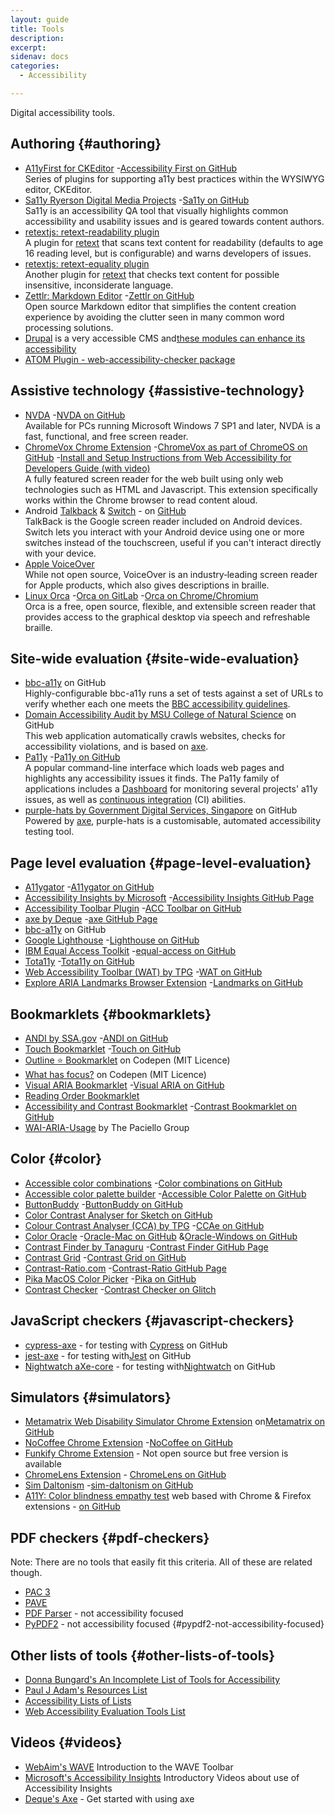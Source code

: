 ```yaml
---
layout: guide
title: Tools
description: 
excerpt: 
sidenav: docs
categories:
  - Accessibility

---
```


Digital accessibility tools.


## Authoring {#authoring}

*   [A11yFirst for CKEditor](http://a11yfirst.web.illinois.edu/) -[Accessibility First on GitHub](https://github.com/a11yfirst/distribution) \
Series of plugins for supporting a11y best practices within the WYSIWYG editor, CKEditor.
*   [Sa11y Ryerson Digital Media Projects](https://ryersondmp.github.io/sa11y/#install) -[Sa11y on GitHub](https://github.com/ryersondmp/sa11y) \
Sa11y is an accessibility QA tool that visually highlights common accessibility and usability issues and is geared towards content authors.
*   [retextjs: retext-readability plugin](https://github.com/retextjs/retext-readability) \
A plugin for [retext](https://github.com/retext-project/retext) that scans text content for readability (defaults to age 16 reading level, but is configurable) and warns developers of issues.
*   [retextjs: retext-equality plugin](https://github.com/retextjs/retext-equality) \
Another plugin for [retext](https://github.com/retext-project/retext) that checks text content for possible insensitive, inconsiderate language.
*   [Zettlr: Markdown Editor](https://www.zettlr.com/) -[Zettlr on GitHub](https://github.com/Zettlr/Zettlr) \
Open source Markdown editor that simplifies the content creation experience by avoiding the clutter seen in many common word processing solutions.
*   [Drupal](http://drupal.org/) is a very accessible CMS and[these modules can enhance its accessibility](https://accessibility.civicactions.com/guide/resources)
*   [ATOM Plugin - web-accessibility-checker package](https://atom.io/packages/web-accessibility-checker)


## Assistive technology {#assistive-technology}

*   [NVDA](https://www.nvaccess.org/) -[NVDA on GitHub](https://github.com/nvaccess/nvda/) \
Available for PCs running Microsoft Windows 7 SP1 and later, NVDA is a fast, functional, and free screen reader.
*   [ChromeVox Chrome Extension](https://chrome.google.com/webstore/detail/screen-reader/kgejglhpjiefppelpmljglcjbhoiplfn) -[ChromeVox as part of ChromeOS on GitHub](https://github.com/chromium/chromium/blob/master/docs/accessibility/chromevox.md) -[Install and Setup Instructions from Web Accessibility for Developers Guide (with video)](https://pressbooks.library.ryerson.ca/wafd/chapter/chromevox-screen-reader-install-and-setup/) \
A fully featured screen reader for the web built using only web technologies such as HTML and Javascript. This extension specifically works within the Chrome browser to read content aloud.
*   Android [Talkback](https://support.google.com/accessibility/android/answer/6283677?hl=en) & [Switch](https://support.google.com/accessibility/android/answer/6122836?hl=en) - on [GitHub](https://github.com/google/talkback) \
TalkBack is the Google screen reader included on Android devices. Switch lets you interact with your Android device using one or more switches instead of the touchscreen, useful if you can't interact directly with your device.
*   [Apple VoiceOver](https://www.apple.com/accessibility/vision/) \
While not open source, VoiceOver is an industry‑leading screen reader for Apple products, which also gives descriptions in braille.
*   [Linux Orca](https://help.gnome.org/users/orca/stable/index.html.en) -[Orca on GitLab](https://gitlab.gnome.org/GNOME/orca) -[Orca on Chrome/Chromium](https://wiki.gnome.org/Projects/Orca/Chromium) \
Orca is a free, open source, flexible, and extensible screen reader that provides access to the graphical desktop via speech and refreshable braille.


## Site-wide evaluation {#site-wide-evaluation}

*   [bbc-a11y](https://github.com/bbc/bbc-a11y/blob/master/guides/using/using-bbc-a11y-in-your-project.md) on GitHub \
Highly-configurable bbc-a11y runs a set of tests against a set of URLs to verify whether each one meets the [BBC accessibility guidelines](https://www.bbc.co.uk/accessibility/forproducts/guides/mobile/).
*   [Domain Accessibility Audit by MSU College of Natural Science](https://github.com/MSU-NatSci/DomainAccessibilityAudit) on GitHub \
This web application automatically crawls websites, checks for accessibility violations, and is based on [axe](https://github.com/dequelabs/axe-core).
*   [Pa11y](https://pa11y.org/) -[Pa11y on GitHub](https://github.com/pa11y) \
A popular command-line interface which loads web pages and highlights any accessibility issues it finds. The Pa11y family of applications includes a [Dashboard](https://github.com/pa11y/dashboard) for monitoring several projects' a11y issues, as well as [continuous integration](https://github.com/pa11y/pa11y-ci) (CI) abilities.
*   [purple-hats by Government Digital Services, Singapore](https://github.com/GovTechSG/purple-hats) on GitHub \
Powered by [axe](https://github.com/dequelabs/axe-core), purple-hats is a customisable, automated accessibility testing tool.


## Page level evaluation {#page-level-evaluation}

*   [A11ygator](https://a11ygator.chialab.io/) -[A11ygator on GitHub](https://github.com/chialab/a11ygator-app)
*   [Accessibility Insights by Microsoft](https://accessibilityinsights.io/) -[Accessibility Insights GitHub Page](https://github.com/microsoft/accessibility-insights-web)
*   [Accessibility Toolbar Plugin](https://webworks.ga/acc_toolbar/) -[ACC Toolbar on GitHub](https://github.com/mickidum/acc_toolbar)
*   [axe by Deque](https://www.deque.com/axe/) -[axe GitHub Page](https://github.com/dequelabs/axe-core)
*   [bbc-a11y](https://github.com/bbc/bbc-a11y/blob/master/guides/using/checking-a-website.md) on GitHub
*   [Google Lighthouse](https://developers.google.com/web/tools/lighthouse/) -[Lighthouse on GitHub](https://github.com/GoogleChrome/lighthouse)
*   [IBM Equal Access Toolkit](https://www.ibm.com/able/toolkit/) -[equal-access on GitHub](https://github.com/IBMa/equal-access)
*   [Tota11y](https://khan.github.io/tota11y/) -[Tota11y on GitHub](https://github.com/Khan/tota11y)
*   [Web Accessibility Toolbar (WAT) by TPG](https://developer.paciellogroup.com/resources/wat/) -[WAT on GitHub](https://github.com/ThePacielloGroup/WebAccessibilityToolbar)
*   [Explore ARIA Landmarks Browser Extension](http://matatk.agrip.org.uk/landmarks/) -[Landmarks on GitHub](https://github.com/matatk/landmarks)


## Bookmarklets {#bookmarklets}

*   [ANDI by SSA.gov](https://www.ssa.gov/accessibility/andi/) -[ANDI on GitHub](https://github.com/SSAgov/ANDI)
*   [Touch Bookmarklet](https://louisremi.github.io/touch-devtool/) -[Touch on GitHub](https://github.com/louisremi/touch-devtool)
*   [Outline ⭐️ Bookmarklet](https://codepen.io/svinkle/pen/grYjPa) on Codepen (MIT Licence)
*   [What has focus?](https://codepen.io/svinkle/pen/WgYRxq) on Codepen (MIT Licence)
*   [Visual ARIA Bookmarklet](https://accdc.github.io/visual-aria/github-bookmarklet/visual-aria.htm) -[Visual ARIA on GitHub](https://github.com/accdc/visual-aria)
*   [Reading Order Bookmarklet](https://adrianroselli.com/2019/04/reading-order-bookmarklet.html)
*   [Accessibility and Contrast Bookmarklet](https://ada.is/blog/2016/02/12/contrast-bookmarklet/) -[Contrast Bookmarklet on GitHub](https://github.com/AdaRoseCannon/contrast-widget)
*   [WAI-ARIA-Usage](https://github.com/ThePacielloGroup/WAI-ARIA-Usage) by The Paciello Group


## Color {#color}

*   [Accessible color combinations](https://toolness.github.io/accessible-color-matrix/) -[Color combinations on GitHub](https://github.com/toolness/accessible-color-matrix)
*   [Accessible color palette builder](https://toolness.github.io/accessible-color-matrix/) -[Accessible Color Palette on GitHub](https://github.com/toolness/accessible-color-matrix)
*   [ButtonBuddy](https://buttonbuddy.dev/) -[ButtonBuddy on GitHub](https://github.com/5t3ph/buttonbuddy)
*   [Color Contrast Analyser for Sketch on GitHub](https://github.com/getflourish/Sketch-Color-Contrast-Analyser)
*   [Colour Contrast Analyser (CCA) by TPG](https://developer.paciellogroup.com/resources/contrastanalyser/) -[CCAe on GitHub](https://github.com/ThePacielloGroup/CCAe)
*   [Color Oracle](http://colororacle.org/) -[Oracle-Mac on GitHub](https://github.com/nvkelso/color-oracle) &[Oracle-Windows on GitHub](https://github.com/nvkelso/color-oracle-java)
*   [Contrast Finder by Tanaguru](https://contrast-finder.tanaguru.com/) -[Contrast Finder GitHub Page](https://github.com/Tanaguru/Contrast-Finder)
*   [Contrast Grid](https://contrast-grid.eightshapes.com/) -[Contrast Grid on GitHub](https://github.com/EightShapes/contrast-grid)
*   [Contrast-Ratio.com](https://contrast-Ratio.com) -[Contrast-Ratio GitHub Page](https://github.com/LeaVerou/contrast-ratio)
*   [Pika MacOS Color Picker](https://superhighfives.com/pika) -[Pika on GitHub](https://github.com/superhighfives/pika)
*   [Contrast Checker](https://contrast-checker.glitch.me/) -[Contrast Checker on Glitch](https://glitch.com/edit/#!/contrast-checker?path=server.js%3A1%3A0)


## JavaScript checkers {#javascript-checkers}

*   [cypress-axe](https://github.com/component-driven/cypress-axe) - for testing with [Cypress](https://www.cypress.io/) on GitHub
*   [jest-axe](https://github.com/nickcolley/jest-axe) - for testing with[Jest](https://jestjs.io/) on GitHub
*   [Nightwatch aXe-core](https://github.com/rikki-iki/nightwatch-axe-core) - for testing with[Nightwatch](https://nightwatchjs.org/) on GitHub


## Simulators {#simulators}

*   [Metamatrix Web Disability Simulator Chrome Extension](https://chrome.google.com/webstore/detail/web-disability-simulator/olioanlbgbpmdlgjnnampnnlohigkjla) on[Metamatrix on GitHub](https://github.com/Metamatrix/web-disability-simulator)
*   [NoCoffee Chrome Extension](https://accessgarage.wordpress.com/) -[NoCoffee on GitHub](https://github.com/eeejay/NoCoffee)
*   [Funkify Chrome Extension](https://www.funkify.org/) - Not open source but free version is available
*   [ChromeLens Extension](http://chromelens.xyz/) - [ChromeLens on GitHub](https://github.com/chromelens/chromelens)
*   [Sim Daltonism](https://michelf.ca/projects/sim-daltonism/) -[sim-daltonism on GitHub](https://github.com/michelf/sim-daltonism/)
*   [A11Y: Color blindness empathy test](https://vinceumo.github.io/A11Y-Color-Blindness-Empathy-Test/) web based with Chrome & Firefox extensions - [on GitHub](https://github.com/vinceumo/A11Y-Color-Blindness-Empathy-Test-browser-extensions)


## PDF checkers {#pdf-checkers}

Note: There are no tools that easily fit this criteria. All of these are related though.

*   [PAC 3](https://www.access-for-all.ch/en/pdf-accessibility-checker.html)
*   [PAVE](https://pave-pdf.org/) 
*   [PDF Parser](https://www.pdfparser.org/) - not accessibility focused
*   [PyPDF2](https://pythonhosted.org/PyPDF2/index.html) - not accessibility focused {#pypdf2-not-accessibility-focused}


## Other lists of tools {#other-lists-of-tools}

*   [Donna Bungard's An Incomplete List of Tools for Accessibility](https://docs.google.com/spreadsheets/d/1WEujpG4RNEGTcBHOwvVYsixAZPnhkcnJujVoLdMZM4o/edit?disco=AAAALK-X_iI&usp=comment_email_discussion&usp_dm=false&ts=600ee792)
*   [Paul J Adam's Resources List](https://pauljadam.com/resources.html)
*   [Accessibility Lists of Lists](https://github.com/accessibility/a11y-lists-of-lists#development-and-testing-resources)
*   [Web Accessibility Evaluation Tools List](https://www.w3.org/WAI/ER/tools/)


## Videos {#videos}

*   [WebAim's WAVE](https://webaim.org/blog/wave-webinar-and-intro-video/) Introduction to the WAVE Toolbar
*   [Microsoft's Accessibility Insights](https://www.youtube.com/channel/UCQHGtwrr3cZxC-UutftMMbw) Introductory Videos about use of Accessibility Insights
*   [Deque's Axe](https://www.youtube.com/watch?v=f_pW2EpwqG8) - Get started with using axe
